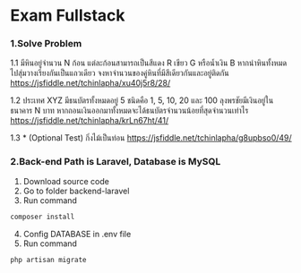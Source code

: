 # Exam Fullstack
### 1.Solve Problem
1.1 มีหินอยู่จำนวน N ก้อน แต่ละก้อนสามารถเป็นสีแดง R เขียว G หรือน้ำเงิน B หากนำหินทั้งหมดไปสุ่มวางเรียงกันเป็นแถวเดียว จงหาจำนวนของคู่หินที่มีสีเดียวกันและอยู่ติดกัน
https://jsfiddle.net/tchinlapha/xu40j5r8/28/

1.2 ประเทศ XYZ มีธนบัตรทั้งหมดอยู่ 5 ชนิดคือ 1, 5, 10, 20 และ 100 ลุงพรชัยมีเงินอยู่ในธนาคาร N บาท หากถอนเงินออกมาทั้งหมดจะได้ธนบัตรจำนวนน้อยที่สุดจำนวนเท่าไร
https://jsfiddle.net/tchinlapha/krLn67ht/41/

1.3 * (Optional Test) กิ่งไม้เป็นท่อน
https://jsfiddle.net/tchinlapha/g8upbso0/49/


### 2.Back-end Path is Laravel, Database is MySQL
1. Download source code
2. Go to folder backend-laravel
3. Run command 
```sh
composer install
```
4. Config DATABASE in .env file
5. Run command 
```sh
php artisan migrate
```
